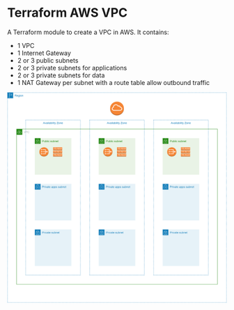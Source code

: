 # Terraform AWS VPC

A Terraform module to create a VPC in AWS. It contains:

* 1 VPC
* 1 Internet Gateway
* 2 or 3 public subnets
* 2 or 3 private subnets for applications
* 2 or 3 private subnets for data
* 1 NAT Gateway per subnet with a route table allow outbound traffic

![VPC](docs/vpc.png)
